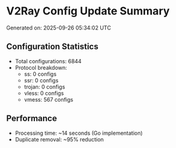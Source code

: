 # V2Ray Config Update Summary
Generated on: 2025-09-26 05:34:02 UTC

## Configuration Statistics
- Total configurations: 6844
- Protocol breakdown:
  - ss: 0 configs
  - ssr: 0 configs
  - trojan: 0 configs
  - vless: 0 configs
  - vmess: 567 configs

## Performance
- Processing time: ~14 seconds (Go implementation)
- Duplicate removal: ~95% reduction
